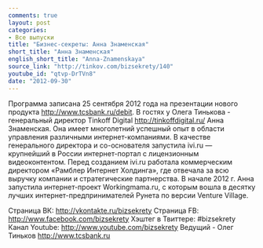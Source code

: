 ```yaml
---
comments: true
layout: post
categories:
- Все выпуски
title: "Бизнес-секреты: Анна Знаменская"
short_title: "Анна Знаменская"
english_short_title: "Anna-Znamenskaya"
source_link: "http://tinkov.com/bizsekrety/140"
youtube_id: "qtvp-DrTVn8"
date: "2012-09-30"
---
```

Программа записана 25 сентября 2012 года на презентации нового продукта http://www.tcsbank.ru/debit. В гостях у Олега Тинькова - генеральный директор Tinkoff Digital http://tinkoffdigital.ru/ Анна Знаменская. Она имеет многолетний успешный опыт в области управления различными интернет-компаниями. В качестве генерального директора и со-основателя запустила ivi.ru — крупнейший в России интернет-портал с лицензионным видеоконтентом. Перед созданием ivi.ru работала коммерческим директором «Рамблер Интернет Холдинга», где отвечала за всю выручку компании и стратегические партнерства. В начале 2012 г. Анна запустила интернет-проект Workingmama.ru, с которым вошла в десятку лучших интернет-предпринимателей Рунета по версии Venture Village.

Страница ВК: http://vkontakte.ru/bizsekrety
Страница FB: http://www.facebook.com/bizsekrety
Хэштег в Твиттере: #bizsekrety
Канал Youtube: http://www.youtube.com/bizsekrety
Ведущий - Олег Тиньков  http://www.tcsbank.ru
